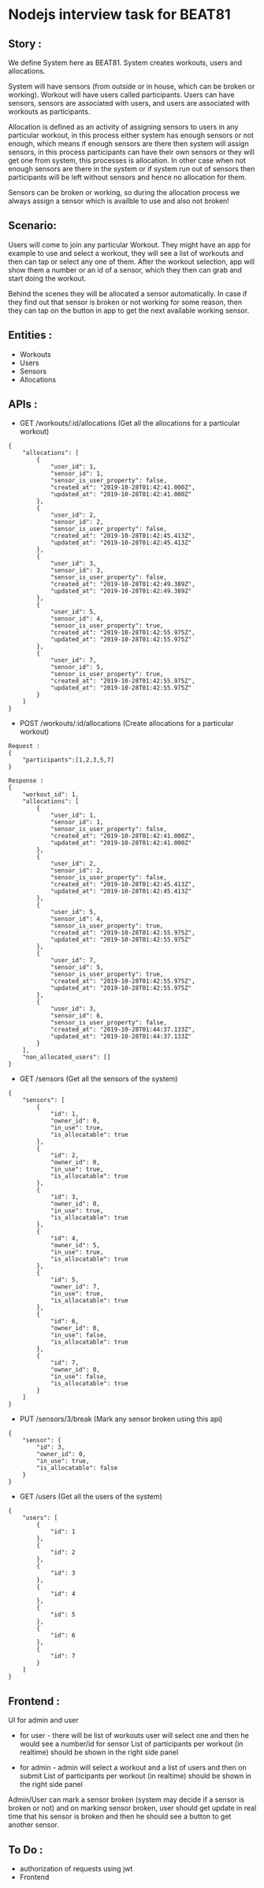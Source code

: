 # Nodejs interview task for BEAT81

## Story :

We define System here as BEAT81. System creates workouts, users and allocations.

System will have sensors (from outside or in house, which can be broken or working).
Workout will have users called participants.
Users can have sensors, sensors are associated with users, and users are associated with workouts as participants.

Allocation is defined as an activity of assigning sensors to users in any particular workout, in this process either system has enough sensors or not enough, which means if enough sensors are there then system will assign sensors, in this process participants can have their own sensors or they will get one from system, this processes is allocation. In other case when not enough sensors are there in the system or if system run out of sensors then participants will be left without sensors and hence no allocation for them.

Sensors can be broken or working, so during the allocation process we always assign a sensor which is availble to use and also not broken!

## Scenario:

Users will come to join any particular Workout. They might have an app for example to use and select a workout, they will see a list of workouts and then can tap or select any one of them. After the workout selection, app will show them a number or an id of a sensor, which they then can grab and start doing the workout.

Behind the scenes they will be allocated a sensor automatically. In case if they find out that sensor is broken or not working for some reason, then they can tap on the button in app to get the next available working sensor.

## Entities :

- Workouts
- Users
- Sensors
- Allocations

## APIs :

- GET /workouts/:id/allocations (Get all the allocations for a particular workout)

```
{
    "allocations": [
        {
            "user_id": 1,
            "sensor_id": 1,
            "sensor_is_user_property": false,
            "created_at": "2019-10-28T01:42:41.000Z",
            "updated_at": "2019-10-28T01:42:41.000Z"
        },
        {
            "user_id": 2,
            "sensor_id": 2,
            "sensor_is_user_property": false,
            "created_at": "2019-10-28T01:42:45.413Z",
            "updated_at": "2019-10-28T01:42:45.413Z"
        },
        {
            "user_id": 3,
            "sensor_id": 3,
            "sensor_is_user_property": false,
            "created_at": "2019-10-28T01:42:49.389Z",
            "updated_at": "2019-10-28T01:42:49.389Z"
        },
        {
            "user_id": 5,
            "sensor_id": 4,
            "sensor_is_user_property": true,
            "created_at": "2019-10-28T01:42:55.975Z",
            "updated_at": "2019-10-28T01:42:55.975Z"
        },
        {
            "user_id": 7,
            "sensor_id": 5,
            "sensor_is_user_property": true,
            "created_at": "2019-10-28T01:42:55.975Z",
            "updated_at": "2019-10-28T01:42:55.975Z"
        }
    ]
}
```

- POST /workouts/:id/allocations (Create allocations for a particular workout)
```
Request :
{
	"participants":[1,2,3,5,7]
}
```

```
Response :
{
    "workout_id": 1,
    "allocations": [
        {
            "user_id": 1,
            "sensor_id": 1,
            "sensor_is_user_property": false,
            "created_at": "2019-10-28T01:42:41.000Z",
            "updated_at": "2019-10-28T01:42:41.000Z"
        },
        {
            "user_id": 2,
            "sensor_id": 2,
            "sensor_is_user_property": false,
            "created_at": "2019-10-28T01:42:45.413Z",
            "updated_at": "2019-10-28T01:42:45.413Z"
        },
        {
            "user_id": 5,
            "sensor_id": 4,
            "sensor_is_user_property": true,
            "created_at": "2019-10-28T01:42:55.975Z",
            "updated_at": "2019-10-28T01:42:55.975Z"
        },
        {
            "user_id": 7,
            "sensor_id": 5,
            "sensor_is_user_property": true,
            "created_at": "2019-10-28T01:42:55.975Z",
            "updated_at": "2019-10-28T01:42:55.975Z"
        },
        {
            "user_id": 3,
            "sensor_id": 6,
            "sensor_is_user_property": false,
            "created_at": "2019-10-28T01:44:37.133Z",
            "updated_at": "2019-10-28T01:44:37.133Z"
        }
    ],
    "non_allocated_users": []
}
```

- GET /sensors (Get all the sensors of the system)

```
{
    "sensors": [
        {
            "id": 1,
            "owner_id": 0,
            "in_use": true,
            "is_allocatable": true
        },
        {
            "id": 2,
            "owner_id": 0,
            "in_use": true,
            "is_allocatable": true
        },
        {
            "id": 3,
            "owner_id": 0,
            "in_use": true,
            "is_allocatable": true
        },
        {
            "id": 4,
            "owner_id": 5,
            "in_use": true,
            "is_allocatable": true
        },
        {
            "id": 5,
            "owner_id": 7,
            "in_use": true,
            "is_allocatable": true
        },
        {
            "id": 6,
            "owner_id": 0,
            "in_use": false,
            "is_allocatable": true
        },
        {
            "id": 7,
            "owner_id": 0,
            "in_use": false,
            "is_allocatable": true
        }
    ]
}
```

- PUT /sensors/3/break (Mark any sensor broken using this api)

```
{
    "sensor": {
        "id": 3,
        "owner_id": 0,
        "in_use": true,
        "is_allocatable": false
    }
}
```

- GET /users (Get all the users of the system)

```
{
    "users": [
        {
            "id": 1
        },
        {
            "id": 2
        },
        {
            "id": 3
        },
        {
            "id": 4
        },
        {
            "id": 5
        },
        {
            "id": 6
        },
        {
            "id": 7
        }
    ]
}

```

## Frontend :

UI for admin and user

- for user - there will be list of workouts
  user will select one and then he would see a number/id for sensor
  List of participants per workout (in realtime) should be shown in the right side panel

- for admin - admin will select a workout and a list of users and then on submit
  List of participants per workout (in realtime) should be shown in the right side panel

Admin/User can mark a sensor broken (system may decide if a sensor is broken or not)
and on marking sensor broken, user should get update in real time that his sensor is broken and then he should see a button to get another sensor.

## To Do :

- authorization of requests using jwt
- Frontend
